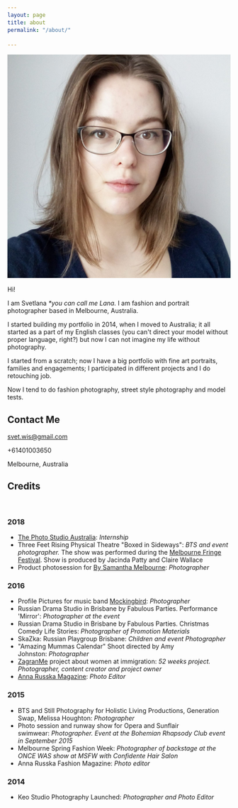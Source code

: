 ```yaml
---
layout: page
title: about
permalink: "/about/"

---
```

<img class="col one right" src="/media/avatar.jpg" alt="avatar">

Hi!

I am Svetlana <i>*you can call me Lana.</i> I am fashion and portrait photographer based in Melbourne, Australia.

I started building my portfolio in 2014, when I moved to Australia; it all started as a part of my English classes (you can't direct your model without proper language, right?) but now I can not imagine my life without photography.

I started from a scratch; now I have a big portfolio with fine art portraits, families and engagements; I participated in different projects and I do retouching job.

Now I tend to do fashion photography, street style photography and model tests.

## **Contact Me**

 svet.wis@gmail.com

\+61401003650

Melbourne, Australia

## **Credits**

<br/>

### **2018**

* [The Photo Studio Australia](https://thephotostudio.com.au/): _Internship_
* Three Feet Rising Physical Theatre "Boxed in Sideways": _BTS and event photographer._ The show was performed during the [Melbourne Fringe Festival](https://melbournefringe.com.au/). Show is produced by Jacinda Patty and Claire Wallace
* Product photosession for [By Samantha Melbourne](https://www.bysamantha.net/): _Photographer_

### **2016**

* Profile Pictures for music band [Mockingbird](https://www.facebook.com/mockingbirdmelbourne/): _Photographer_
* Russian Drama Studio in Brisbane by Fabulous Parties. Performance 'Mirror': _Photographer at the event_
* Russian Drama Studio in Brisbane by Fabulous Parties. Christmas Comedy Life Stories: _Photographer of Promotion Materials_
* SkaZka: Russian Playgroup Brisbane: _Children and event Photographer_
* "Amazing Mummas Calendar" Shoot directed by Amy Johnston: _Photographer_
* [ZagranMe](https://www.facebook.com/zagranme/) project about women at immigration: _52 weeks project. Photographer, content creator and project owner_
* [Anna Russka Magazine](https://www.annarusska.ru): _Photo Editor_

### **2015**

* BTS and Still Photography for Holistic Living Productions, Generation Swap, Melissa Houghton: _Photographer_
* Photo session and runway show for Opera and Sunflair swimwear: _Photographer. Event at the Bohemian Rhapsody Club event in September 2015_
* Melbourne Spring Fashion Week: _Photographer of backstage at the ONCE WAS show at MSFW with Confidente Hair Salon_
* Anna Russka Fashion Magazine: _Photo editor_

### **2014**

* Keo Studio Photography Launched: _Photographer and Photo Editor_

<br/>

<span class="contacticon center">
<a href="mailto:svet.wis@gmail.com"><i class="fa fa-envelope-square"></i></a>
<a href="https://www.facebook.com/keostudio" target="_blank"><i class="fa fa-facebook-square"></i></a>
<a href="https://keo-studio.pixieset.com/" target="_blank"><i class="fa fa-tumblr-square"></i></a>
<a href="https://www.instagram.com/keo_studio_photography" target="_blank"><i class="fa fa-instagram-square"></i></a>
</span>